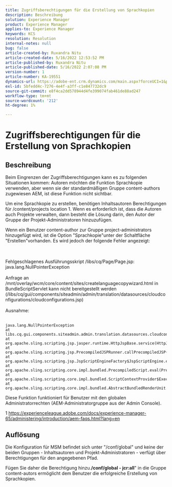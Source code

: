```yaml
---
title: Zugriffsberechtigungen für die Erstellung von Sprachkopien
description: Beschreibung
solution: Experience Manager
product: Experience Manager
applies-to: Experience Manager
keywords: KCS
resolution: Resolution
internal-notes: null
bug: false
article-created-by: Ruxandra Nitu
article-created-date: 5/16/2022 12:53:52 PM
article-published-by: Ruxandra Nitu
article-published-date: 5/16/2022 2:07:08 PM
version-number: 1
article-number: KA-19551
dynamics-url: https://adobe-ent.crm.dynamics.com/main.aspx?forceUCI=1&pagetype=entityrecord&etn=knowledgearticle&id=2e4a6f36-17d5-ec11-a7b5-000d3a37750e
exl-id: 5bfedd4c-7276-4e4f-a3ff-c1e847732dc9
source-git-commit: e8f4ca2dd578944d4fe399074fab461de88ad247
workflow-type: tm+mt
source-wordcount: '212'
ht-degree: 1%

---
```


# Zugriffsberechtigungen für die Erstellung von Sprachkopien

## Beschreibung


Beim Eingrenzen der Zugriffsberechtigungen kann es zu folgenden Situationen kommen: Autoren möchten die Funktion Sprachkopie verwenden, aber wenn sie der standardmäßigen Gruppe content-authors zugewiesen AEM, ist diese Funktion nicht sichtbar.

Um eine Sprachkopie zu erstellen, benötigen Inhaltsautoren Berechtigungen für /content/projects location 1. Wenn es erforderlich ist, dass die Autoren auch Projekte verwalten, dann besteht die Lösung darin, den Autor der Gruppe der Projekt-Administratoren hinzuzufügen.

Wenn ein Benutzer content-author zur Gruppe project-administrators hinzugefügt wird, ist die Option &quot;Sprachkopie&quot;unter der Schaltfläche &quot;Erstellen&quot;vorhanden. Es wird jedoch der folgende Fehler angezeigt:


<br><br>Fehlgeschlagenes Ausführungsskript /libs/cq/Page/Page.jsp: java.lang.NullPointerException<br><br>
Anfrage an /mnt/overlay/wcm/core/content/sites/createlanguagecopywizard.html in BundleScriptServlet kann nicht bereitgestellt werden (/libs/cq/gui/components/siteadmin/admin/translation/datasources/cloudconfigurations/cloudconfigurations.jsp)
<br><br>Ausnahme:<br><br>

```
java.lang.NullPointerException
at libs.cq.gui.components.siteadmin.admin.translation.datasources.cloudconfigurations.cloudconfigurations__002e__jsp._jspService(cloudconfigurations__002e__jsp.java:183)
at org.apache.sling.scripting.jsp.jasper.runtime.HttpJspBase.service(HttpJspBase.java:70)
at org.apache.sling.scripting.jsp.PrecompiledJSPRunner.callPrecompiledJSP(PrecompiledJSPRunner.java:72)
at org.apache.sling.scripting.jsp.JspScriptEngineFactory$JspScriptEngine.eval(JspScriptEngineFactory.java:583)
at org.apache.sling.scripting.core.impl.bundled.PrecompiledScript.eval(PrecompiledScript.java:56)
at org.apache.sling.scripting.core.impl.bundled.ScriptContextProvider$ExecutableContext.eval(ScriptContextProvider.java:170)
at org.apache.sling.scripting.core.impl.bundled.AbstractBundledRenderUnit.eval(AbstractBundledRenderUnit.java:135)
```




Diese Funktion funktioniert für Benutzer mit den globalen Administratorrechten (AEM-Administratorgruppe aus der Admin Console).



1 https://experienceleague.adobe.com/docs/experience-manager-65/administering/introduction/aem-faqs.html?lang=en


## Auflösung


Die Konfiguration für MSM befindet sich unter &quot;/conf/global&quot; und keine der beiden Gruppen - Inhaltsautoren und Projekt-Administratoren - verfügt über Berechtigungen für den angegebenen Pfad.

Fügen Sie daher die Berechtigung hinzu.<b>/conf/global - jcr:all</b>&quot; in die Gruppe content-autors ermöglicht dem Benutzer die erfolgreiche Erstellung von Sprachkopien.

